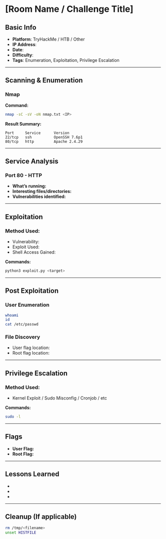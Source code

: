 # [Room Name / Challenge Title]

## Basic Info
- **Platform**: TryHackMe / HTB / Other
- **IP Address**: 
- **Date**: 
- **Difficulty**: 
- **Tags**: Enumeration, Exploitation, Privilege Escalation

---

## Scanning & Enumeration

### Nmap
**Command:**
```bash
nmap -sC -sV -oN nmap.txt <IP>
```

**Result Summary:**
```
Port     Service      Version
22/tcp   ssh          OpenSSH 7.6p1
80/tcp   http         Apache 2.4.29
```

---

## Service Analysis

### Port 80 - HTTP
- **What’s running:** 
- **Interesting files/directories:** 
- **Vulnerabilities identified:**

---

## Exploitation

### Method Used:
- Vulnerability:
- Exploit Used:
- Shell Access Gained:

**Commands:**
```bash
python3 exploit.py <target>
```

---

## Post Exploitation

### User Enumeration
```bash
whoami
id
cat /etc/passwd
```

### File Discovery
- User flag location:
- Root flag location:

---

## Privilege Escalation

### Method Used:
- Kernel Exploit / Sudo Misconfig / Cronjob / etc

**Commands:**
```bash
sudo -l
```

---

## Flags

- **User Flag:** 
- **Root Flag:** 

---

## Lessons Learned
- 
- 
- 

---

## Cleanup (If applicable)
```bash
rm /tmp/<filename>
unset HISTFILE
```
